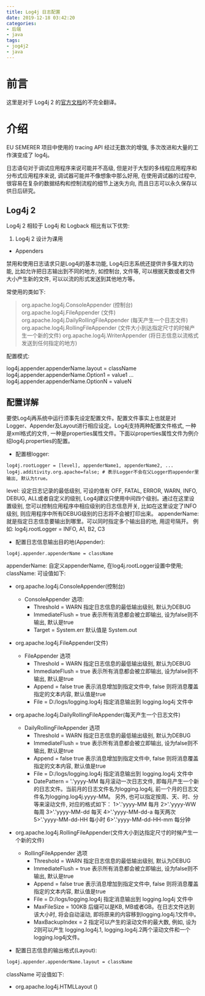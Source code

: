 ```yaml
---
title: Log4j 日志配置
date: 2019-12-18 03:42:20
categories:
- 后端
- java
tags:
- jog4j2
- java
---
```


# 前言

这里是对于 Log4j 2 的[官方文档](http://logging.apache.org/log4j/2.x/manual/index.html)的不完全翻译。

# 介绍

EU SEMERER 项目中使用的 tracing API 经过无数次的增强, 多次改进和大量的工作演变成了 log4j。

日志语句对于调试应用程序来说可能并不高级, 但是对于大型的多线程应用程序和分布式应用程序来说, 调试器可能并不像想象中那么好用, 在使用调试器的过程中, 很容易在复杂的数据结构和控制流程的细节上迷失方向, 而且日志可以永久保存以供日后研究。

## Log4j 2

Log4j 2 相较于 Log4j 和 Logback 相比有以下优势:

1. Log4j 2 设计为课用

* Appenders

禁用和使用日志请求只是Log4j的基本功能, Log4j日志系统还提供许多强大的功能, 比如允许把日志输出到不同的地方, 如控制台, 文件等, 可以根据天数或者文件大小产生新的文件, 可以以流的形式发送到其他地方等。

<!--more-->

常使用的类如下:

> org.apache.log4j.ConsoleAppender (控制台)
> org.apache.log4j.FileAppender (文件)
> org.apache.log4j.DailyRollingFileAppender (每天产生一个日志文件)
> org.apache.log4j.RollingFileAppender (文件大小到达指定尺寸的时候产生一个新的文件)
> org.apache.log4j.WriterAppender (将日志信息以流格式发送到任何指定的地方)

配置模式:

log4j.appender.appenderName.layout = className
log4j.appender.appenderName.Option1 = value1
...
log4j.appender.appenderName.OptionN = valueN

## 配置详解

要使Log4j再系统中运行须事先设定配置文件。配置文件事实上也就是对Logger、Appender及Layout进行相应设定。Log4j支持两种配置文件格式, 一种是xml格式的文件, 一种是properties属性文件。下面以properties属性文件为例介绍log4j.properties的配置。

* 配置根logger:

```properties
log4j.rootLogger = [level], appenderName1, appenderName2, ...
log4j.additivity.org.apache=false; # 表示Logger不会在父Logger的appender里输出, 默认为true。
```

level: 设定日志记录的最低级别, 可设的值有 OFF, FATAL, ERROR, WARN, INFO, DEBUG, ALL或者自定义的级别, Log4j建议只使用中间四个级别。通过在这里设置级别, 您可以控制应用程序中相应级别的日志信息开关, 比如在这里设定了INFO级别, 则应用程序中所有DEBUG级别的日志将不会被打印出来。
appenderName: 就是指定日志信息要输出到哪里。可以同时指定多个输出目的地, 用逗号隔开。
例如: log4j.rootLogger = INFO, A1, B2, C3

* 配置日志信息输出目的地(Appender):

```properties
log4j.appender.appenderName = className
```

appenderName: 自定义appenderName, 在log4j.rootLogger设置中使用;
className: 可设值如下:
* org.apache.log4j.ConsoleAppender(控制台)
	* ConsoleAppender 选项:
		* Threshold = WARN 指定日志信息的最低输出级别, 默认为DEBUG
		* ImmediateFlush = true 表示所有消息都会被立即输出, 设为false则不输出, 默认是true
		* Target = System.err 默认值是 System.out
* org.apache.log4j.FileAppender(文件)
	* FileAppender 选项
		* Threshold = WARN 指定日志信息的最低输出级别, 默认为DEBUG
		* ImmediateFlush = true 表示所有消息都会被立即输出, 设为false则不输出, 默认是true
		* Append = false true 表示消息增加到指定文件中, false 则将消息覆盖指定的文本内容, 默认值是true
		* File = D:/logs/logging.log4j 指定消息输出到 logging.log4j 文件中
* org.apache.log4j.DailyRollingFileAppender(每天产生一个日志文件)
	* DailyRollingFileAppender 选项
		* Threshold = WARN 指定日志信息的最低输出级别, 默认为DEBUG
		* ImmediateFlush = true 表示所有消息都会被立即输出, 设为false则不输出, 默认是true
		* Append = false true 表示消息增加到指定文件中, false 则将消息覆盖指定的文本内容, 默认值是true
		* File = D:/logs/logging.log4j 指定消息输出到 logging.log4j 文件中
		* DatePattern = '.'yyyy-MM 每月滚动一次日志文件, 即每月产生一个新的日志文件。当前月的日志文件名为logging.log4j, 前一个月的日志文件名为logging.log4j.yyyy-MM。
		另外, 也可以指定按周、天、时、分等来滚动文件, 对应的格式如下：
		1>'.'yyyy-MM 每月
		2>'.'yyyy-WW 每周
		3>'.'yyyy-MM-dd 每天
		4>'.'yyyy-MM-dd-a 每天两次
		5>'.'yyyy-MM-dd-HH 每小时
		6>'.'yyyy-MM-dd-HH-mm 每分钟
* org.apache.log4j.RollingFileAppender(文件大小到达指定尺寸的时候产生一个新的文件)
	* RollingFileAppender 选项
		* Threshold = WARN 指定日志信息的最低输出级别, 默认为DEBUG
		* ImmediateFlush = true 表示所有消息都会被立即输出, 设为false则不输出, 默认是true
		* Append = false true 表示消息增加到指定文件中, false 则将消息覆盖指定的文本内容, 默认值是true
		* File = D:/logs/logging.log4j 指定消息输出到 logging.log4j 文件中
		* MaxFileSize = 100KB 后缀可以是KB, MB或者GB。在日志文件达到该大小时, 将会自动滚动, 即将原来的内容移到logging.log4j.1文件中。
		* MaxBackupIndex = 2 指定可以产生的滚动文件的最大数, 例如, 设为2则可以产生 logging.log4j.1, logging.log4j.2两个滚动文件和一个logging.log4j文件。

* 配置日志信息的输出格式(Layout):

```xml
log4j.appender.appenderName.layout = className
```

className 可设值如下:

* org.apache.log4j.HTMLLayout ()
